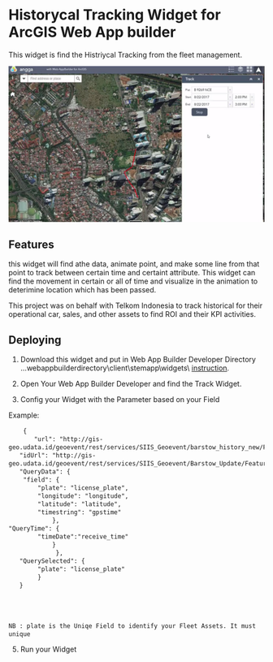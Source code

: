 # Historycal Tracking Widget for ArcGIS Web App builder
This widget is find the Histriycal Tracking from the fleet management. 



![App](https://github.com/anggaGPS/Web-App-Builder/blob/master/1.JPG)

## Features
this widget will find athe data, animate point, and make some line from that point to track between certain time and certaint attribute. This widget can find the movement in certain or all of time and visualize in the animation to deterimine location which has been passed.

This project was on behalf with Telkom Indonesia to track historical for their operational car, sales, and other assets to find ROI and their KPI activities.

## Deploying
1. Download this widget and put in Web App Builder Developer Directory  ...webappbuilderdirectory\client\stemapp\widgets\ 
[instruction](https://developers.arcgis.com/web-appbuilder/).

2. Open Your Web App Builder Developer and find the Track Widget.

3. Config your Widget with the Parameter based on your Field

Example:

	
        {
           "url": "http://gis-geo.udata.id/geoevent/rest/services/SIIS_Geoevent/barstow_history_new/FeatureServer/0", 
	   "idUrl": "http://gis-geo.udata.id/geoevent/rest/services/SIIS_Geoevent/Barstow_Update/FeatureServer/0",
	   "QueryData": {
	   	"field": {
     	 	"plate": "license_plate",
	  		"longitude": "longitude",
	  		"latitude": "latitude",
	  		"timestring": "gpstime"
    			},
	"QueryTime": {
      		"timeDate":"receive_time"
    			}
      		     },
       "QuerySelected": {
       		"plate": "license_plate"
       		}    
       }
   
    


	NB : plate is the Uniqe Field to identify your Fleet Assets. It must unique

5. Run your Widget

